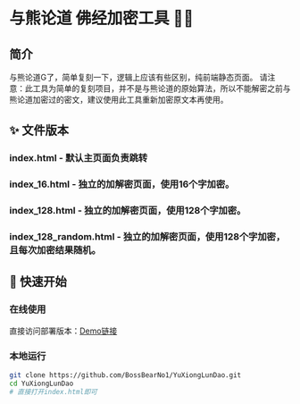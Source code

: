 # 与熊论道 佛经加密工具 📜🔐


## 简介
与熊论道G了，简单复刻一下，逻辑上应该有些区别，纯前端静态页面。
请注意：此工具为简单的复刻项目，并不是与熊论道的原始算法，所以不能解密之前与熊论道加密过的密文，建议使用此工具重新加密原文本再使用。


## ✨ 文件版本

### index.html - 默认主页面负责跳转
### index_16.html - 独立的加解密页面，使用16个字加密。
### index_128.html - 独立的加解密页面，使用128个字加密。
### index_128_random.html - 独立的加解密页面，使用128个字加密，且每次加密结果随机。


## 🚀 快速开始

### 在线使用
直接访问部署版本：[Demo链接](https://bossbearno1.github.io/YuXiongLunDao/)

### 本地运行
```bash
git clone https://github.com/BossBearNo1/YuXiongLunDao.git
cd YuXiongLunDao
# 直接打开index.html即可